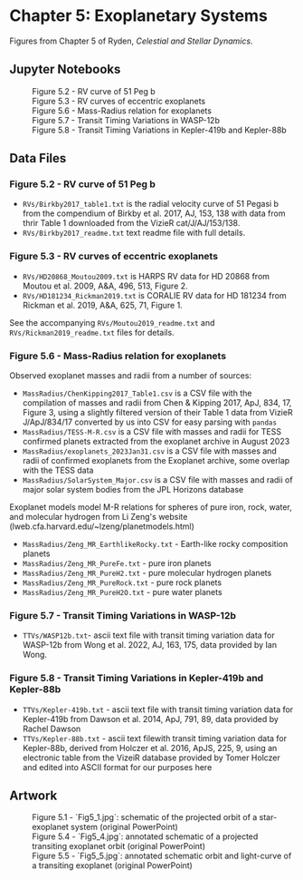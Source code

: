 # Chapter 5: Exoplanetary Systems

Figures from Chapter 5 of Ryden, *Celestial and Stellar Dynamics*.

## Jupyter Notebooks

<dl>
    <dd>Figure 5.2 - RV curve of 51 Peg b
    <dd>Figure 5.3 - RV curves of eccentric exoplanets
    <dd>Figure 5.6 - Mass-Radius relation for exoplanets
    <dd>Figure 5.7 - Transit Timing Variations in WASP-12b
    <dd>Figure 5.8 - Transit Timing Variations in Kepler-419b and Kepler-88b
</dl>

## Data Files

### Figure 5.2 - RV curve of 51 Peg b

 * `RVs/Birkby2017_table1.txt` is the radial velocity curve of 51 Pegasi b from the compendium of Birkby et al. 2017, AJ, 153, 138 with data from thrir Table 1 downloaded from the VizieR cat/J/AJ/153/138.
 * `RVs/Birkby2017_readme.txt` text readme file with full details.

### Figure 5.3 - RV curves of eccentric exoplanets

 * `RVs/HD20868_Moutou2009.txt` is HARPS RV data for HD 20868 from Moutou et al. 2009, A&A, 496, 513, Figure 2.
 * `RVs/HD181234_Rickman2019.txt` is CORALIE RV data for HD 181234 from Rickman et al. 2019, A&A, 625, 71, Figure 1.

See the accompanying `RVs/Moutou2019_readme.txt` and `RVs/Rickman2019_readme.txt` files for details.

### Figure 5.6 - Mass-Radius relation for exoplanets

Observed exoplanet masses and radii from a number of sources:
 * `MassRadius/ChenKipping2017_Table1.csv` is a CSV file with the compilation of masses and radii from Chen & Kipping 2017, ApJ, 834, 17, Figure 3, using a slightly filtered version of their Table 1 data from VizieR J/ApJ/834/17 converted by us into CSV for easy parsing with `pandas`
 * `MassRadius/TESS-M-R.csv` is a CSV file with masses and radii for TESS confirmed planets extracted from the exoplanet archive in August 2023
 * `MassRadius/exoplanets_2023Jan31.csv` is a CSV file with masses and radii of confirmed exoplanets from the Exoplanet archive, some overlap with the TESS data
 * `MassRadius/SolarSystem_Major.csv` is a CSV file with masses and radii of major solar system bodies from the JPL Horizons database

Exoplanet models model M-R relations for spheres of pure iron, rock, water, and molecular hydrogen from Li Zeng's website (lweb.cfa.harvard.edu/~lzeng/planetmodels.html)
 * `MassRadius/Zeng_MR_EarthlikeRocky.txt` - Earth-like rocky composition planets
 * `MassRadius/Zeng_MR_PureFe.txt` - pure iron planets
 * `MassRadius/Zeng_MR_PureH2.txt` - pure molecular hydrogen planets
 * `MassRadius/Zeng_MR_PureRock.txt` - pure rock planets
 * `MassRadius/Zeng_MR_PureH2O.txt` - pure water planets

### Figure 5.7 - Transit Timing Variations in WASP-12b

 * `TTVs/WASP12b.txt`- ascii text file with transit timing variation data for WASP-12b from Wong et al. 2022, AJ, 163, 175, data provided by Ian Wong.

### Figure 5.8 - Transit Timing Variations in Kepler-419b and Kepler-88b

 * `TTVs/Kepler-419b.txt` - ascii text file with transit timing variation data for Kepler-419b from Dawson et al. 2014, ApJ, 791, 89, data provided by Rachel Dawson
 * `TTVs/Kepler-88b.txt` - ascii text filewith transit timing variation data for Kepler-88b, derived from Holczer et al. 2016, ApJS, 225, 9, using an electronic table from the VizeiR database provided by Tomer Holczer and edited into ASCII format for our purposes here

## Artwork

<dl>
    <dd>Figure 5.1 - `Fig5_1.jpg`: schematic of the projected orbit of a star-exoplanet system (original PowerPoint)
    <dd>Figure 5.4 - `Fig5_4.jpg`: annotated schematic of a projected transiting exoplanet orbit (original PowerPoint)
    <dd>Figure 5.5 - `Fig5_5.jpg`: annotated schematic orbit and light-curve of a transiting exoplanet (original PowerPoint)
</dl>

